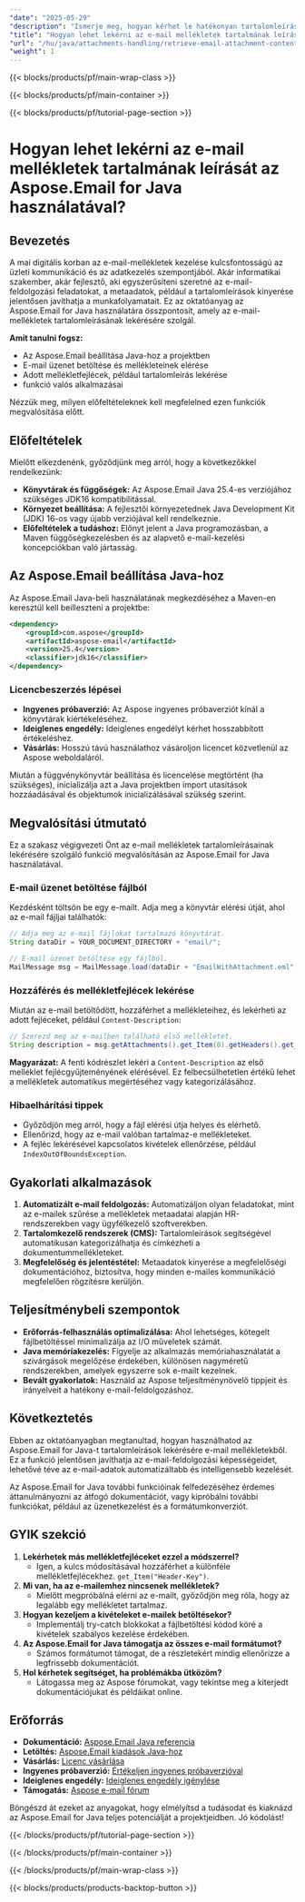 ```yaml
---
"date": "2025-05-29"
"description": "Ismerje meg, hogyan kérhet le hatékonyan tartalomleírásokat e-mail mellékletekből az Aspose.Email for Java használatával. Javítsa munkafolyamatát ezzel a hatékony e-mail mellékletkezelési megoldással."
"title": "Hogyan lehet lekérni az e-mail mellékletek tartalmának leírását az Aspose.Email for Java használatával?"
"url": "/hu/java/attachments-handling/retrieve-email-attachment-content-descriptions-aspose-email-java/"
"weight": 1
---
```


{{< blocks/products/pf/main-wrap-class >}}

{{< blocks/products/pf/main-container >}}

{{< blocks/products/pf/tutorial-page-section >}}
# Hogyan lehet lekérni az e-mail mellékletek tartalmának leírását az Aspose.Email for Java használatával?

## Bevezetés
A mai digitális korban az e-mail-mellékletek kezelése kulcsfontosságú az üzleti kommunikáció és az adatkezelés szempontjából. Akár informatikai szakember, akár fejlesztő, aki egyszerűsíteni szeretné az e-mail-feldolgozási feladatokat, a metaadatok, például a tartalomleírások kinyerése jelentősen javíthatja a munkafolyamatait. Ez az oktatóanyag az Aspose.Email for Java használatára összpontosít, amely az e-mail-mellékletek tartalomleírásának lekérésére szolgál.

**Amit tanulni fogsz:**
- Az Aspose.Email beállítása Java-hoz a projektben
- E-mail üzenet betöltése és mellékleteinek elérése
- Adott mellékletfejlécek, például tartalomleírás lekérése
- funkció valós alkalmazásai

Nézzük meg, milyen előfeltételeknek kell megfelelned ezen funkciók megvalósítása előtt.

## Előfeltételek
Mielőtt elkezdenénk, győződjünk meg arról, hogy a következőkkel rendelkezünk:
- **Könyvtárak és függőségek:** Az Aspose.Email Java 25.4-es verziójához szükséges JDK16 kompatibilitással.
- **Környezet beállítása:** A fejlesztői környezetednek Java Development Kit (JDK) 16-os vagy újabb verziójával kell rendelkeznie.
- **Előfeltételek a tudáshoz:** Előnyt jelent a Java programozásban, a Maven függőségkezelésben és az alapvető e-mail-kezelési koncepciókban való jártasság.

## Az Aspose.Email beállítása Java-hoz
Az Aspose.Email Java-beli használatának megkezdéséhez a Maven-en keresztül kell beilleszteni a projektbe:

```xml
<dependency>
    <groupId>com.aspose</groupId>
    <artifactId>aspose-email</artifactId>
    <version>25.4</version>
    <classifier>jdk16</classifier>
</dependency>
```

### Licencbeszerzés lépései
- **Ingyenes próbaverzió:** Az Aspose ingyenes próbaverziót kínál a könyvtárak kiértékeléséhez.
- **Ideiglenes engedély:** Ideiglenes engedélyt kérhet hosszabbított értékeléshez.
- **Vásárlás:** Hosszú távú használathoz vásároljon licencet közvetlenül az Aspose weboldaláról.

Miután a függvénykönyvtár beállítása és licencelése megtörtént (ha szükséges), inicializálja azt a Java projektben import utasítások hozzáadásával és objektumok inicializálásával szükség szerint.

## Megvalósítási útmutató
Ez a szakasz végigvezeti Önt az e-mail mellékletek tartalomleírásainak lekérésére szolgáló funkció megvalósításán az Aspose.Email for Java használatával.

### E-mail üzenet betöltése fájlból
Kezdésként töltsön be egy e-mailt. Adja meg a könyvtár elérési útját, ahol az e-mail fájljai találhatók:

```java
// Adja meg az e-mail fájlokat tartalmazó könyvtárat.
String dataDir = YOUR_DOCUMENT_DIRECTORY + "email/";

// E-mail üzenet betöltése egy fájlból.
MailMessage msg = MailMessage.load(dataDir + "EmailWithAttachment.eml");
```

### Hozzáférés és mellékletfejlécek lekérése
Miután az e-mail betöltődött, hozzáférhet a mellékleteihez, és lekérheti az adott fejléceket, például `Content-Description`:

```java
// Szerezd meg az e-mailben található első mellékletet.
String description = msg.getAttachments().get_Item(0).getHeaders().get_Item("Content-Description");
```
**Magyarázat:** A fenti kódrészlet lekéri a `Content-Description` az első melléklet fejlécgyűjteményének elérésével. Ez felbecsülhetetlen értékű lehet a mellékletek automatikus megértéséhez vagy kategorizálásához.

### Hibaelhárítási tippek
- Győződjön meg arról, hogy a fájl elérési útja helyes és elérhető.
- Ellenőrizd, hogy az e-mail valóban tartalmaz-e mellékleteket.
- A fejléc lekérésével kapcsolatos kivételek ellenőrzése, például `IndexOutOfBoundsException`.

## Gyakorlati alkalmazások
1. **Automatizált e-mail feldolgozás:** Automatizáljon olyan feladatokat, mint az e-mailek szűrése a mellékletek metaadatai alapján HR-rendszerekben vagy ügyfélkezelő szoftverekben.
2. **Tartalomkezelő rendszerek (CMS):** Tartalomleírások segítségével automatikusan kategorizálhatja és címkézheti a dokumentummellékleteket.
3. **Megfelelőség és jelentéstétel:** Metaadatok kinyerése a megfelelőségi dokumentációhoz, biztosítva, hogy minden e-mailes kommunikáció megfelelően rögzítésre kerüljön.

## Teljesítménybeli szempontok
- **Erőforrás-felhasználás optimalizálása:** Ahol lehetséges, kötegelt fájlbetöltéssel minimalizálja az I/O műveletek számát.
- **Java memóriakezelés:** Figyelje az alkalmazás memóriahasználatát a szivárgások megelőzése érdekében, különösen nagyméretű rendszerekben, amelyek egyszerre sok e-mailt kezelnek.
- **Bevált gyakorlatok:** Használd az Aspose teljesítménynövelő tippjeit és irányelveit a hatékony e-mail-feldolgozáshoz.

## Következtetés
Ebben az oktatóanyagban megtanultad, hogyan használhatod az Aspose.Email for Java-t tartalomleírások lekérésére e-mail mellékletekből. Ez a funkció jelentősen javíthatja az e-mail-feldolgozási képességeidet, lehetővé téve az e-mail-adatok automatizáltabb és intelligensebb kezelését.

Az Aspose.Email for Java további funkcióinak felfedezéséhez érdemes áttanulmányozni az átfogó dokumentációt, vagy kipróbálni további funkciókat, például az üzenetkezelést és a formátumkonverziót.

## GYIK szekció
1. **Lekérhetek más mellékletfejléceket ezzel a módszerrel?**
   - Igen, a kulcs módosításával hozzáférhet a különféle mellékletfejlécekhez. `get_Item("Header-Key")`.
2. **Mi van, ha az e-mailemhez nincsenek mellékletek?**
   - Mielőtt megpróbálná elérni az e-mailt, győződjön meg róla, hogy az legalább egy mellékletet tartalmaz.
3. **Hogyan kezeljem a kivételeket e-mailek betöltésekor?**
   - Implementálj try-catch blokkokat a fájlbetöltési kódod köré a kivételek szabályos kezelése érdekében.
4. **Az Aspose.Email for Java támogatja az összes e-mail formátumot?**
   - Számos formátumot támogat, de a részletekért mindig ellenőrizze a legfrissebb dokumentációt.
5. **Hol kérhetek segítséget, ha problémákba ütközöm?**
   - Látogassa meg az Aspose fórumokat, vagy tekintse meg a kiterjedt dokumentációjukat és példáikat online.

## Erőforrás
- **Dokumentáció:** [Aspose.Email Java referencia](https://reference.aspose.com/email/java/)
- **Letöltés:** [Aspose.Email kiadások Java-hoz](https://releases.aspose.com/email/java/)
- **Vásárlás:** [Licenc vásárlása](https://purchase.aspose.com/buy)
- **Ingyenes próbaverzió:** [Értékeljen ingyenes próbaverzióval](https://releases.aspose.com/email/java/)
- **Ideiglenes engedély:** [Ideiglenes engedély igénylése](https://purchase.aspose.com/temporary-license/)
- **Támogatás:** [Aspose e-mail fórum](https://forum.aspose.com/c/email/10)

Böngészd át ezeket az anyagokat, hogy elmélyítsd a tudásodat és kiaknázd az Aspose.Email for Java teljes potenciálját a projektjeidben. Jó kódolást!

{{< /blocks/products/pf/tutorial-page-section >}}

{{< /blocks/products/pf/main-container >}}

{{< /blocks/products/pf/main-wrap-class >}}

{{< blocks/products/products-backtop-button >}}